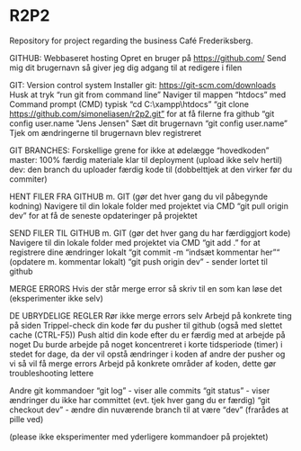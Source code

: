 # R2P2
Repository for project regarding the business Café Frederiksberg.

GITHUB: Webbaseret hosting
Opret en bruger på https://github.com/
Send mig dit brugernavn så giver jeg dig adgang til at redigere i filen

GIT: Version control system
Installer git: https://git-scm.com/downloads
Husk at tryk “run git from command line”
Naviger til mappen “htdocs” med  Command prompt (CMD) typisk “cd C:\xampp\htdocs”
“git clone https://github.com/simoneliasen/r2p2.git” for at få filerne fra github
“git config user.name "Jens Jensen" Sæt dit brugernavn
“git config user.name” Tjek  om ændringerne til brugernavn blev registreret

GIT BRANCHES: Forskellige grene for ikke at ødelægge “hovedkoden”
master: 100% færdig materiale klar til deployment (upload ikke selv hertil)
dev: den branch du uploader færdig kode til (dobbelttjek at den virker før du commiter)

HENT FILER FRA GITHUB m. GIT (gør det hver gang du vil påbegynde kodning)
Navigere til din lokale folder med projektet via CMD
“git pull origin dev” for at få de seneste opdateringer på projektet

SEND FILER TIL GITHUB m. GIT (gør det hver gang du har færdiggjort kode)
Navigere til din lokale folder med projektet via CMD
“git add .” for at registrere dine ændringer lokalt
“git commit -m “indsæt kommentar her”“ (opdatere m. kommentar lokalt)
“git push origin dev” - sender lortet til github

MERGE ERRORS
Hvis der står merge error så skriv til en som kan løse det (eksperimenter ikke selv)

DE UBRYDELIGE REGLER
Rør ikke merge errors selv
Arbejd på konkrete ting på siden
Trippel-check din kode før du pusher til github (også med  slettet cache (CTRL-F5))
Push altid din kode efter du er færdig med at arbejde på noget
Du burde arbejde på noget koncentreret i korte tidsperiode (timer) i stedet for dage, da der vil opstå ændringer i koden af andre der pusher og vi så vil få merge errors
Arbejd på konkrete områder af koden, dette gør troubleshooting lettere

Andre git kommandoer
“git log” - viser alle commits
“git status” - viser ændringer du ikke har committet (evt. tjek hver gang du er færdig)
“git checkout dev” - ændre din nuværende branch til at være “dev” (frarådes at pille ved)

(please ikke eksperimenter med yderligere kommandoer på projektet)
